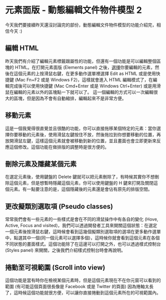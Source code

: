 # 元素面版 - 動態編輯文件物件模型 2
今天我們要接續昨天還沒討論完的部份，動態編輯文件物件模型的功能介紹完，相信今天 :)

## 編輯 HTML
昨天我們有介紹了編輯元素標籤跟屬性的功能，但還有一個功能是可以編輯整個區塊的 HTML。在打開元素面版 (Elements panel) 之後，[選擇](https://github.com/konekoya/talks/blob/master/intro-to-chrome-devtools-triathlon/day-7.md#%E5%B0%8B%E6%89%BE%E5%85%83%E7%B4%A0)你要編輯的元素，然後在這個元素的上按滑鼠右鍵，在更多動作選單裡選擇 Edit as HTML 或是使用快捷鍵 (Mac Fn+F2 或是 Windows F2)，這樣就會進入 HTML 編輯模式了，在編輯完成後可以使用快捷鍵 (Mac Cmd+Enter 或是 Windows Ctrl+Enter) 或是用滑鼠在編輯的元素以外的區塊點一下就可以了。
這一個編輯的方式可以一次編輯很大的區塊，但是因為不會有自動縮排，編輯起來不是非常方便。

## 移動元素
這是一個我覺得很直覺並且很酷的功能，你可以直接拖移某個特定的元素：當你選擇你要移動的元素後，使用滑鼠左鍵按住不放，然後拖拉到你想要移動的位置，再放開滑鼠左鍵，這樣這個元素就會被移動到新的位置，並且畫面也會立即更新來反應這個修改。這個功能在做排版的調整時是很方便的。

## 刪除元素及隱藏某個元素
在選定元素後，使用鍵盤的 Delete 鍵就可以把元素刪除了，有時候其實你不想刪除這個元素，但是想暫時隱藏這個元素，你可以使用鍵盤的 H 鍵來打開及關閉這個元素。有一點要注意的是，這個隱藏後的元素還是會佔有原先的排版空間。

## 更改擬類別選取項 (Pseudo classes)
常常我們會有一些元素的一些樣式是會在不同的滑鼠操作中有各自的變化 (Hove, Active, Focus and visited)，我們可以透過開發者工具來開關這個狀態：在選定一個元素後按滑鼠右鍵，這時候會看到這幾個擬類別選取項的選項在更多動作選單中，點選其中一個(同一個元素可以選擇多個)，這時候你就會看到這個元素在各個不同狀態的畫面樣式。這個功能除了在這邊可以打開之外，也可以透過樣式控制台 (Styles panel) 來開關，之後我們介紹樣式控制台時會再說明。

## 捲動至可視範圍 (Scroll into view)
這個功能是當有時你在檢視某個元素時，但是這個元素現在不在你元窗可以看到的範圍 (有可能這個頁面很長像是 Facebook 或是 Twitter 的頁面) 因為捲軸太長了，這時候這個功能就很方便，可以讓你直接捲動到這個元素所在的可視範圍內。


